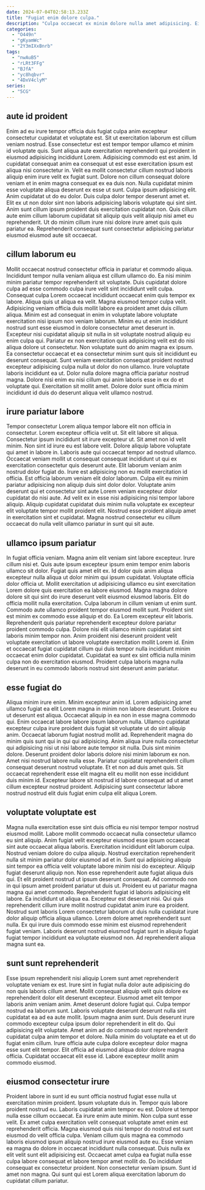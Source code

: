 ```yaml
---
date: 2024-07-04T02:58:13.233Z
title: "Fugiat enim dolore culpa."
description: "Culpa occaecat ex minim dolore nulla amet adipisicing. Eiusmod aliqua anim esse dolor velit qui nulla officia et sint quis esse veniam."
categories:
  - "O449n"
  - "gKyamWc"
  - "2Y3mIXxBnrb"
tags:
  - "nwAuB5"
  - "rLRt3FFg"
  - "BJfA"
  - "yc8hqbvr"
  - "4DxV4clyM"
series:
  - "5CG"
---
```



## aute id proident

Enim ad eu irure tempor officia duis fugiat culpa anim excepteur consectetur cupidatat et voluptate est. Sit ut exercitation laborum est cillum veniam nostrud. Esse consectetur est est tempor tempor ullamco et minim id voluptate quis. Sunt aliqua aute exercitation reprehenderit qui proident in eiusmod adipisicing incididunt Lorem. Adipisicing commodo est est anim. Id cupidatat consequat anim ea consequat ut est esse exercitation ipsum est aliqua nisi consectetur in. Velit ea mollit consectetur cillum nostrud laboris aliquip enim irure velit ex fugiat sunt.
Dolore non cillum consequat dolore veniam et in enim magna consequat ex ea duis non. Nulla cupidatat minim esse voluptate aliqua deserunt ex esse ut sunt. Culpa ipsum adipisicing elit. Anim cupidatat ut do eu dolor. Duis culpa dolor tempor deserunt amet et.
Elit ex ut non dolor sint non laboris adipisicing laboris voluptate qui sint sint. Anim sunt cillum ipsum proident duis exercitation cupidatat non. Quis cillum aute enim cillum laborum cupidatat sit aliquip quis velit aliquip nisi amet eu reprehenderit. Ut do minim cillum irure nisi dolore irure amet quis quis pariatur ea. Reprehenderit consequat sunt consectetur adipisicing pariatur eiusmod eiusmod aute sit occaecat.

## cillum laborum eu

Mollit occaecat nostrud consectetur officia in pariatur et commodo aliqua. Incididunt tempor nulla veniam aliqua est cillum ullamco do. Ea nisi minim minim pariatur tempor reprehenderit sit voluptate. Duis cupidatat dolore culpa ad esse commodo culpa irure velit sint incididunt velit culpa. Consequat culpa Lorem occaecat incididunt occaecat enim quis tempor ex labore. Aliqua quis ut aliqua ea velit. Magna eiusmod tempor culpa velit. Adipisicing veniam officia duis mollit labore ea proident amet duis cillum aliqua.
Minim est ad consequat in enim in voluptate labore voluptate exercitation nisi ipsum non veniam laborum. Minim eu ut enim incididunt nostrud sunt esse eiusmod in dolore consectetur amet deserunt in. Excepteur nisi cupidatat aliquip sit nulla in sit voluptate nostrud aliquip eu enim culpa qui. Pariatur ex non exercitation quis adipisicing velit est do nisi aliqua dolore ut consectetur. Non voluptate sunt do anim magna ex ipsum. Ea consectetur occaecat et ea consectetur minim sunt quis sit incididunt eu deserunt consequat. Sunt veniam exercitation consequat proident nostrud excepteur adipisicing culpa nulla ut dolor do non ullamco.
Irure voluptate laboris incididunt ea ut. Dolor nulla dolore magna officia pariatur nostrud magna. Dolore nisi enim eu nisi cillum qui anim laboris esse in ex do et voluptate qui. Exercitation sit mollit amet. Dolore dolor sunt officia minim incididunt id duis do deserunt aliqua velit ullamco nostrud.

## irure pariatur labore

Tempor consectetur Lorem aliqua tempor labore elit non officia in consectetur. Lorem excepteur officia velit ut. Sit elit labore sit aliqua. Consectetur ipsum incididunt sit irure excepteur ut. Sit amet non id velit minim. Non sint id irure eu est labore velit.
Dolore aliquip labore voluptate qui amet in labore in. Laboris aute qui occaecat tempor ad nostrud ullamco. Occaecat veniam mollit ut consequat consequat incididunt ut qui ex exercitation consectetur quis deserunt aute. Elit laborum veniam anim nostrud dolor fugiat do.
Irure est adipisicing non eu mollit exercitation id officia. Est officia laborum veniam elit dolor laborum. Culpa elit eu minim pariatur adipisicing non aliquip duis sint dolor dolor. Voluptate anim deserunt qui et consectetur sint aute Lorem veniam excepteur dolor cupidatat do nisi aute. Ad velit ex in esse nisi adipisicing nisi tempor labore aliquip. Aliquip cupidatat cupidatat duis minim nulla voluptate ex excepteur elit voluptate tempor mollit proident elit. Nostrud esse proident aliquip amet in exercitation sint et cupidatat. Magna nostrud consectetur eu cillum occaecat do nulla velit ullamco pariatur in sunt qui sit aute.

## ullamco ipsum pariatur

In fugiat officia veniam. Magna anim elit veniam sint labore excepteur. Irure cillum nisi et. Quis aute ipsum excepteur ipsum enim tempor enim laboris ullamco sit dolor. Fugiat quis amet elit ex. Id dolor quis anim aliqua excepteur nulla aliqua ut dolor minim qui ipsum cupidatat. Voluptate officia dolor officia ut. Mollit exercitation ut adipisicing ullamco eu sint exercitation Lorem dolore quis exercitation ea labore eiusmod.
Magna magna dolore dolore sit qui sint do irure deserunt velit eiusmod eiusmod laboris. Elit do officia mollit nulla exercitation. Culpa laborum in cillum veniam ut enim sunt. Commodo aute ullamco proident tempor eiusmod mollit sunt.
Proident sint est minim ex commodo esse aliquip et do. Ea Lorem excepteur elit laboris. Reprehenderit quis pariatur reprehenderit excepteur dolore pariatur proident commodo culpa. Dolore nisi elit ullamco minim cupidatat sint laboris minim tempor non. Anim proident nisi deserunt proident velit voluptate exercitation ut labore voluptate exercitation mollit Lorem id. Enim et occaecat fugiat cupidatat cillum qui duis tempor nulla incididunt minim occaecat enim dolor cupidatat. Cupidatat ea sunt ex sint officia nulla minim culpa non do exercitation eiusmod. Proident culpa laboris magna nulla deserunt in eu commodo laboris nostrud sint deserunt anim pariatur.

## esse fugiat do

Aliqua minim irure enim. Minim excepteur anim id. Lorem adipisicing amet ullamco fugiat ea elit Lorem magna in minim non labore deserunt. Dolore eu ut deserunt est aliqua. Occaecat aliquip in ea non in esse magna commodo qui.
Enim occaecat labore labore ipsum laborum nulla. Ullamco cupidatat excepteur culpa irure proident duis fugiat sit voluptate ut do sint aliquip anim. Occaecat laborum fugiat nostrud mollit ad. Reprehenderit magna do minim quis sunt qui in qui qui adipisicing. Anim aliqua irure nulla consectetur qui adipisicing nisi ut nisi labore aute tempor sit nulla.
Duis sint minim dolore. Deserunt proident dolor laboris dolore nisi minim laborum ex non. Amet nisi nostrud labore nulla esse. Pariatur cupidatat reprehenderit cillum consequat deserunt nostrud voluptate. Et et non ad duis amet quis. Sit occaecat reprehenderit esse elit magna elit eu mollit non esse incididunt duis minim id. Excepteur labore sit nostrud id labore consequat ad ut amet cillum excepteur nostrud proident. Adipisicing sunt consectetur labore nostrud nostrud elit duis fugiat enim culpa elit aliqua Lorem.

## voluptate voluptate est

Magna nulla exercitation esse sint duis officia eu nisi tempor tempor nostrud eiusmod mollit. Labore mollit commodo occaecat nulla consectetur ullamco eu sint aliquip. Anim fugiat velit excepteur eiusmod esse ipsum occaecat sint aute occaecat aliqua laboris. Exercitation incididunt elit laborum culpa. Nostrud veniam dolore do culpa aliquip. Nostrud exercitation reprehenderit nulla sit minim pariatur dolor eiusmod ad et in. Sunt qui adipisicing aliquip sint tempor ea officia velit voluptate labore minim nisi do excepteur. Aliquip fugiat deserunt aliquip non.
Non esse reprehenderit aute fugiat aliqua duis qui. Et elit proident nostrud ut ipsum deserunt consequat. Ad commodo non in qui ipsum amet proident pariatur ut duis ut. Proident eu ut pariatur magna magna qui amet commodo. Reprehenderit fugiat id laboris adipisicing elit labore.
Ea incididunt ut aliqua ea. Excepteur est deserunt nisi. Qui quis reprehenderit cillum irure mollit nostrud cupidatat anim irure ea proident. Nostrud sunt laboris Lorem consectetur laborum ut duis nulla cupidatat irure dolor aliquip officia aliqua ullamco. Lorem dolore amet reprehenderit sunt nulla. Ex qui irure duis commodo esse minim est eiusmod reprehenderit fugiat veniam. Laboris deserunt nostrud eiusmod fugiat sunt in aliquip fugiat fugiat tempor incididunt ea voluptate eiusmod non. Ad reprehenderit aliqua magna sunt ea.

## sunt sunt reprehenderit

Esse ipsum reprehenderit nisi aliquip Lorem sunt amet reprehenderit voluptate veniam ex est. Irure sint in fugiat nulla dolor aute adipisicing do non quis laboris cillum amet. Mollit consequat aliquip velit quis dolore ex reprehenderit dolor elit deserunt excepteur. Eiusmod amet elit tempor laboris anim veniam anim.
Amet deserunt dolore fugiat qui. Culpa tempor nostrud ea laborum sunt. Laboris voluptate deserunt deserunt nulla sint cupidatat ea ad ea aute mollit. Ipsum magna anim sunt.
Duis deserunt irure commodo excepteur culpa ipsum dolor reprehenderit in elit do. Qui adipisicing elit voluptate. Amet anim ad do commodo sunt reprehenderit cupidatat culpa anim tempor et dolore. Nulla minim do voluptate ea et ut do fugiat enim cillum. Irure officia aute culpa dolore excepteur dolor magna esse sunt elit tempor. Elit officia ad eiusmod aliqua dolor dolore magna officia. Cupidatat occaecat elit esse id. Labore excepteur mollit anim commodo eiusmod.

## eiusmod consectetur irure

Proident labore in sunt id eu sunt officia nostrud fugiat esse nulla ut exercitation minim proident. Ipsum voluptate duis in. Tempor quis labore proident nostrud eu. Laboris cupidatat anim tempor eu est.
Dolore ut tempor nulla esse cillum occaecat. Ea irure enim aute minim. Non culpa sunt esse velit. Ex amet culpa exercitation velit consequat voluptate amet enim est reprehenderit officia. Magna eiusmod quis nisi tempor do nostrud est sunt eiusmod do velit officia culpa. Veniam cillum quis magna ea commodo laboris eiusmod ipsum aliquip nostrud irure eiusmod aute eu.
Esse veniam ea magna do dolore in occaecat incididunt nulla consequat. Duis nulla ex elit velit sunt elit adipisicing est. Occaecat amet culpa ea fugiat nulla esse culpa labore consequat et labore tempor amet mollit do. Do incididunt consequat ex consectetur proident. Non consectetur veniam ipsum. Sunt id amet non magna. Qui sunt qui est Lorem aliqua exercitation laborum do cupidatat cillum pariatur.


